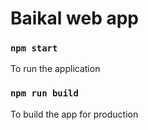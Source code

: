 # Baikal web app

### `npm start`

To run the application

### `npm run build`

To build the app for production